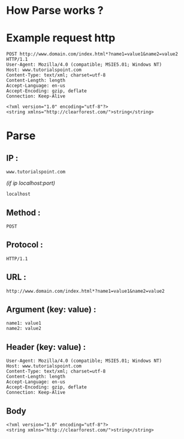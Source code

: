 # How Parse works ?

# Example request http

```
POST http://www.domain.com/index.html*?name1=value1&name2=value2 HTTP/1.1
User-Agent: Mozilla/4.0 (compatible; MSIE5.01; Windows NT)
Host: www.tutorialspoint.com
Content-Type: text/xml; charset=utf-8
Content-Length: length
Accept-Language: en-us
Accept-Encoding: gzip, deflate
Connection: Keep-Alive

<?xml version="1.0" encoding="utf-8"?>
<string xmlns="http://clearforest.com/">string</string>
```

# Parse

## IP :
`www.tutorialspoint.com` 

*(if ip localhost:port)*

`localhost`

## Method :
`POST`

## Protocol :
`HTTP/1.1`

## URL :
`http://www.domain.com/index.html*?name1=value1&name2=value2`

## Argument (key: value) :
```
name1: value1
name2: value2
```

## Header (key: value) :
```
User-Agent: Mozilla/4.0 (compatible; MSIE5.01; Windows NT)
Host: www.tutorialspoint.com
Content-Type: text/xml; charset=utf-8
Content-Length: length
Accept-Language: en-us
Accept-Encoding: gzip, deflate
Connection: Keep-Alive
```

## Body
```
<?xml version="1.0" encoding="utf-8"?>
<string xmlns="http://clearforest.com/">string</string>
```